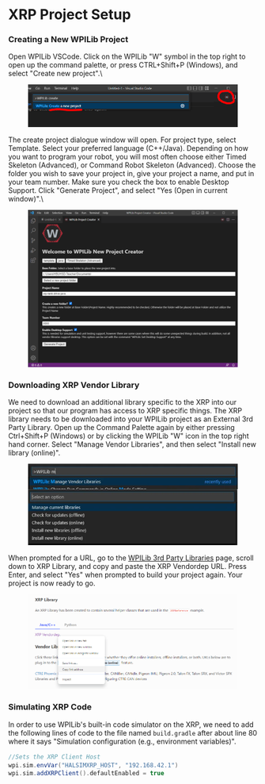 # XRP Project Setup

### Creating a New WPILib Project

Open WPILib VSCode.  Click on the WPILib "W" symbol in the top right to open up the command palette, or press CTRL+Shift+P (Windows), and select "Create new project".\


<figure><img src="../../.gitbook/assets/wpilib-create-new-project.PNG" alt=""><figcaption></figcaption></figure>

The create project dialogue window will open.  For project type, select Template.  Select your preferred language (C++/Java).  Depending on how you want to program your robot, you will most often choose either Timed Skeleton (Advanced), or Command Robot Skeleton (Advanced).  Choose the folder you wish to save your project in, give your project a name, and put in your team number.  Make sure you check the box to enable Desktop Support.  Click "Generate Project", and select "Yes (Open in current window)".\


<figure><img src="../../.gitbook/assets/create-xrp-timed-robot-project.PNG" alt=""><figcaption></figcaption></figure>

### Downloading XRP Vendor Library

We need to download an additional library specific to the XRP into our project so that our program has access to XRP specific things.  The XRP library needs to be downloaded into your WPILib project as an External 3rd Party Library.  Open up the Command Palette again by either pressing Ctrl+Shift+P (Windows) or by clicking the WPILib "W" icon in the top right hand corner.  Select "Manage Vendor Libraries", and then select "Install new library (online)".

<figure><img src="../../.gitbook/assets/wpilib-install-3rd-party-libs.png" alt=""><figcaption></figcaption></figure>

When prompted for a URL, go to the [WPILib 3rd Party Libraries](https://docs.wpilib.org/en/stable/docs/software/vscode-overview/3rd-party-libraries.html) page, scroll down to XRP Library, and copy and paste the XRP Vendordep URL.  Press Enter, and select "Yes" when prompted to build your project again.  Your project is now ready to go.

<figure><img src="../../.gitbook/assets/xrp-lib-copy-vendordep-link.PNG" alt=""><figcaption></figcaption></figure>

### Simulating XRP Code

In order to use WPILib's built-in code simulator on the XRP, we need to add the following lines of code to the file named `build.gradle` after about line 80 where it says "Simulation configuration (e.g., environment variables)".

```gradle
//Sets the XRP Client Host
wpi.sim.envVar("HALSIMXRP_HOST", "192.168.42.1")
wpi.sim.addXRPClient().defaultEnabled = true
```
